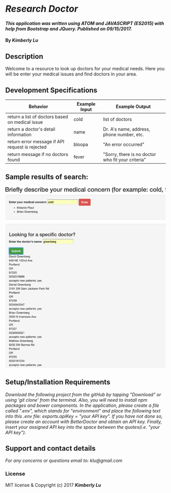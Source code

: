 # _Research Doctor_
####  _This application was written using ATOM and JAVASCRIPT (ES2015) with help from Bootstrap and JQuery.  Published on 09/15/2017._
#### By _**Kimberly Lu**_

## Description
Welcome to a resource to look up doctors for your medical needs. Here you will be enter your medical issues and find doctors in your area.

## Development Specifications
| Behavior      | Example Input         | Example Output        |
| ------------- | ------------- | ------------- |
| return a list of doctors based on medical issue | cold |   list of doctors     |
| return a doctor's detail information | name  | Dr. A's name, address, phone number, etc.|
| return error message if API request is rejected| bloopa | "An error occurred"|
| return message if no doctors found | fever | "Sorry, there is no doctor who fit your criteria" |
## Sample results of search:
![Screenshot](https://github.com/kchamp45/DoctorFinder/blob/master/images/Screen%20Shot%202017-09-15%20at%205.33.48%20PM.png)

## Setup/Installation Requirements
_Download the following project from the gitHub by tapping "Download" or using 'git clone' from the terminal.  Also, you will need to install npm packages and bower components. In the application, please create a file called ".env", which stands for "environment" and place the following text into this .env file: exports.apiKey = "your API key". If you have not done so, please create an account with BetterDoctor and obtain an API key. Finally, insert your assigned API key into the space between the quotes(i.e. "your API key")._

## Support and contact details
_For any concerns or questions email to: klu@gmail.com_

### License
MIT license & Copyright (c) 2017 **_Kimberly Lu_**
